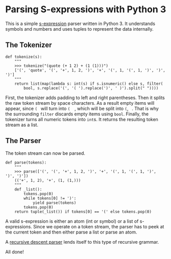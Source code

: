 # Parsing S-expressions with Python 3

This is a simple [s-expression](https://en.wikipedia.org/wiki/S-expression)
parser written in Python 3. It understands symbols and numbers and uses tuples
to represent the data internally.


## The Tokenizer

```
def tokenize(s):
    """
    >>> tokenize("(quote (+ 1 2) + (1 (1)))")
    ['(', 'quote', '(', '+', 1, 2, ')', '+', '(', 1, '(', 1, ')', ')', ')']
    """
    return list(map(lambda s: int(s) if s.isnumeric() else s, filter(
        bool, s.replace('(', '( ').replace(')', ' )').split(" "))))
```

First, the tokenizer adds padding to left and right parentheses. Then it splits
the raw token stream by space characters. As a result empty items will appear,
since `( ` will turn into `(  `, which will be split into `(`, ` `. That is why
the surrounding `filter` discards empty items using `bool`. Finally, the
tokenizer turns all numeric tokens into `int`s. It returns the resulting token
stream as a list.

## The Parser
The token stream can now be parsed.

```
def parse(tokens):
    """
    >>> parse(['(', '(', '+', 1, 2, ')', '+', '(', 1, '(', 1, ')', ')', ')'])
    (('+', 1, 2), '+', (1, (1,)))
    """
    def _list():
        tokens.pop(0)
        while tokens[0] != ')':
            yield parse(tokens)
        tokens.pop(0)
    return tuple(_list()) if tokens[0] == '(' else tokens.pop(0)
```

A valid s-expression is either an atom (int or symbol) or a list of
s-expressions. Since we operate on a token stream, the parser has to peek at the
current token and then either parse a list or parse an atom.

A [recursive descent
parser](https://en.wikipedia.org/wiki/Recursive_descent_parser) lends itself to
this type of recursive grammar.

All done!

